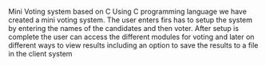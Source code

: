 Mini Voting system based on C
Using C programming language we have created a mini voting system. The user enters firs has to setup the system by entering the names of the candidates and then voter.
After setup is complete the user can access the different modules for voting and later on different ways to view results including an option to save the results to a file in the client system
